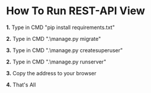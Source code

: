 # How To Run REST-API View

**1.** Type in CMD "pip install requirements.txt"

**2.** Type in CMD ".\manage.py migrate"

**3.** Type in CMD ".\manage.py createsuperuser"

**2.** Type in CMD ".\manage.py runserver"

**3.** Copy the address to your browser

**4.** That's All
